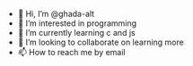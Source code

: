 - 👋 Hi, I’m @ghada-alt
- 👀 I’m interested in programming
- 🌱 I’m currently learning c and js
- 💞️ I’m looking to collaborate on learning more
- 📫 How to reach me by email

<!---
ghada-alt/ghada-alt is a ✨ special ✨ repository because its `README.md` (this file) appears on your GitHub profile.
You can click the Preview link to take a look at your changes.
--->
